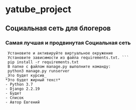 
# yatube_project
## Социальная сеть для блогеров
### Самая лучшая и продвинутая Социальная сеть
``` Запуск проекта в dev-режиме
 Установите и активируйте виртуальное окружение
 Установите зависимости из файла requirements.txt. ```
 pip install -r requirements.txt
 В папке с файлом manage.py выполните команду:
 python3 manage.py runserver
_Это будет курсив_
*Это будет жирный текст*
- Python 3.7
- Django 2.2.19
- Будет
- Список
- Автор Евгений